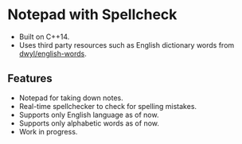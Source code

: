 # Notepad with Spellcheck
- Built on C++14.
- Uses third party resources such as English dictionary words from [dwyl/english-words](https://github.com/dwyl/english-words).

## Features
- Notepad for taking down notes.
- Real-time spellchecker to check for spelling mistakes.
- Supports only English language as of now.
- Supports only alphabetic words as of now.
- Work in progress.
